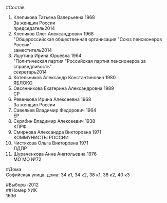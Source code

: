 #Состав  
1. Клепикова Татьяна Валерьевна 1968  
    За женщин России  
    председатель2014  
2. Клепиков Олег Александрович 1968  
    "Общероссийская общественная организация "Союз пенсионеров России"  
    заместитель2014  
3. Ишутина Ирина Юрьевна 1964  
    "Политическая партия "Российская партия пенсионеров за справедливость"  
    секретарь2014  
4. Котельников Александр Константинович 1980  
    ЯБЛОКО  
5. Овсянникова Екатерина Александровна 1989  
    СР  
6. Ревенкова Ирина Алексеевна 1968  
    За женщин России  
7. Савельев Владимир Федорович 1964  
    ЕР  
8. Скрябин Владимир Алексеевич 1938  
    КПРФ  
9. Смирнова Александра Викторовна 1971  
    КОММУНИСТЫ РОССИИ  
10. Чистякова Ольга Викторовна 1971  
    ЛДПР  
11. Шураченкова Анна Анатольевна 1976  
    МО МО №72  
  
#Дома  
Софийская улица, дома: 34 к1, 34 к2, 38 к1, 38 к2, 40 к3  
  
#Выборы-2012  
##Номер УИК  
1636  
